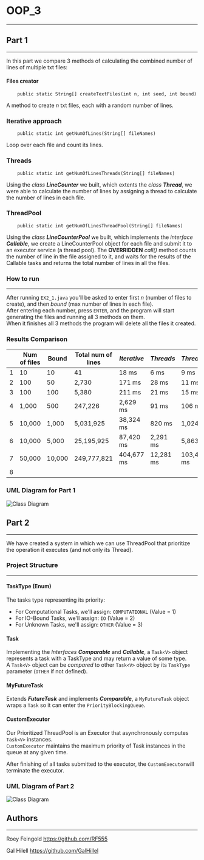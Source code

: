 # OOP_3

___

## Part 1

___
In this part we compare 3 methods of calculating the combined number of lines of multiple txt files:

#### Files creator

```
    public static String[] createTextFiles(int n, int seed, int bound)
```

A method to create *n* txt files, each with a random number of lines.

### Iterative approach

```
    public static int getNumOfLines(String[] fileNames)
```

Loop over each file and count its lines.

### Threads

```
    public static int getNumOfLinesThreads(String[] fileNames)
```

Using the *class* ***LineCounter*** we built, which extents the *class* ***Thread***, we were able to calculate the
number of lines by assigning a thread to calculate the number of lines in each file.

### ThreadPool

```
    public static int getNumOfLinesThreadPool(String[] fileNames)
```

Using the *class* ***LineCounterPool*** we built, which implements the *interface* ***Callable***, we create a
LineCounterPool object for each file and submit it to an executor service (a thread pool).
The **OVERRIDDEN** *call()* method counts the number of line in the file assigned to it, and waits for the results of
the Callable tasks and returns the total number of lines in all the files.

### How to run

___
After running `EX2_1.java` you'll be asked to enter first *n* (number of files to create), and then *bound* (max
number of lines in each file).
<br>
After entering each number, press `ENTER`, and the program will start generating the files and running all 3 methods on
them.
<br>
When it finishes all 3 methods the program will delete all the files it created.

### Results Comparison

|     | Num of files | Bound  | Total num of lines | *Iterative* | *Threads* | *ThreadPool* |
|-----|--------------|--------|--------------------|-------------|-----------|--------------|
| 1   | 10           | 10     | 41                 | 18 ms       | 6 ms      | 9 ms         |
| 2   | 100          | 50     | 2,730              | 171 ms      | 28 ms     | 11 ms        |
| 3   | 100          | 100    | 5,380              | 211 ms      | 21 ms     | 15 ms        | 
| 4   | 1,000        | 500    | 247,226            | 2,629 ms    | 91 ms     | 106 ms       |
| 5   | 10,000       | 1,000  | 5,031,925          | 38,324 ms   | 820 ms    | 1,024 ms     |
| 6   | 10,000       | 5,000  | 25,195,925         | 87,420 ms   | 2,291 ms  | 5,863 ms     |
| 7   | 50,000       | 10,000 | 249,777,821        | 404,677 ms  | 12,281 ms | 103,469 ms   |
| 8   |              |        |                    |             |           |              |

### UML Diagram for Part 1

![Class Diagram](http://www.plantuml.com/plantuml/proxy?src=https://raw.githubusercontent.com/GalHillel/OOP_2/main/UML/EX2_1_UML.plantuml)

## Part 2

___
We have created a system in which we can use ThreadPool that prioritize the operation it executes (and not only its
Thread).

### Project Structure

___

#### TaskType (Enum)

The tasks type representing its priority:

* For Computational Tasks, we'll assign: `COMPUTATIONAL` (Value = 1)
* For IO-Bound Tasks, we'll assign: `IO` (Value = 2)
* For Unknown Tasks, we'll assign: `OTHER` (Value = 3)

#### Task<V>

Implementing the *Interfaces* ***Comparable*** and ***Callable***, a `Task<V>` object represents a task with a TaskType
and may return a value of some type.<br>
A `Task<V>` object can be *compared* to other `Task<V>` object by its `TaskType` parameter (`OTHER` if not defined).

#### MyFutureTask

Extends ***FutureTask*** and implements ***Comparable***, a `MyFutureTask` object wraps a `Task` so it can enter
the `PriorityBlockingQueue`.

#### CustomExecutor

Our Prioritized ThreadPool is an Executor that asynchronously computes `Task<V>` instances.<br>
`CustomExecutor` maintains the maximum priority of Task instances in the queue at any given time.

After finishing of all tasks submitted to the executor, the `CustomExecutor`will terminate the executor.

### UML Diagram of Part 2

![Class Diagram](http://www.plantuml.com/plantuml/proxy?src=https://raw.githubusercontent.com/GalHillel/OOP_2/main/UML/EX2_2_diagram.plantuml)

## Authors

___
Roey Feingold https://github.com/RF555

Gal Hilell https://github.com/GalHillel